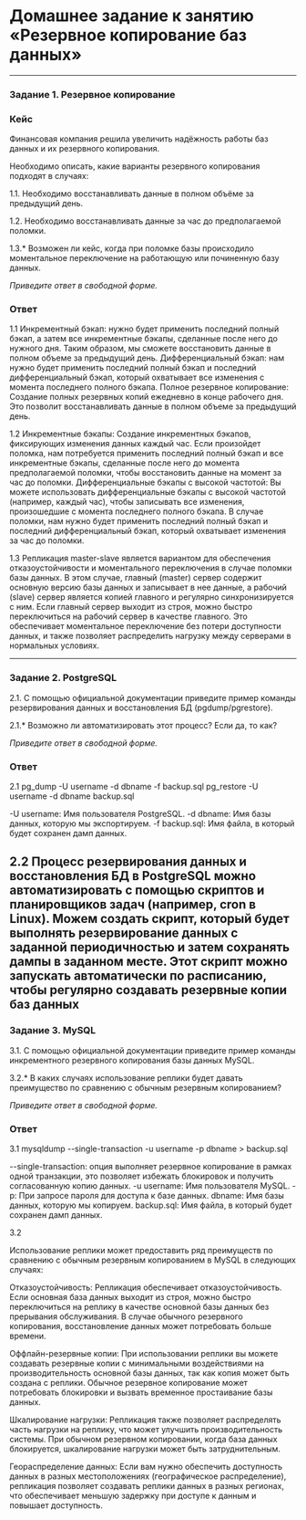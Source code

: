 # Домашнее задание к занятию «Резервное копирование баз данных»
---

### Задание 1. Резервное копирование

### Кейс
Финансовая компания решила увеличить надёжность работы баз данных и их резервного копирования. 

Необходимо описать, какие варианты резервного копирования подходят в случаях: 

1.1. Необходимо восстанавливать данные в полном объёме за предыдущий день.

1.2. Необходимо восстанавливать данные за час до предполагаемой поломки.

1.3.* Возможен ли кейс, когда при поломке базы происходило моментальное переключение на работающую или починенную базу данных.

*Приведите ответ в свободной форме.*
### Ответ
1.1 
Инкрементный бэкап:  нужно будет применить последний полный бэкап, а затем все инкрементные бэкапы, сделанные после него до нужного дня. Таким образом, мы сможете восстановить данные в полном объеме за предыдущий день.
Дифференциальный бэкап: нам нужно будет применить последний полный бэкап и последний дифференциальный бэкап, который охватывает все изменения с момента последнего полного бэкапа.
Полное резервное копирование: Создание полных резервных копий ежедневно в конце рабочего дня. Это позволит восстанавливать данные в полном объеме за предыдущий день.

1.2
Инкрементные бэкапы: Создание инкрементных бэкапов, фиксирующих изменения данных каждый час. Если произойдет поломка, нам потребуется применить последний полный бэкап и все инкрементные бэкапы, сделанные после него до момента предполагаемой поломки, чтобы восстановить данные на момент за час до поломки.
Дифференциальные бэкапы с высокой частотой: Вы можете использовать дифференциальные бэкапы с высокой частотой (например, каждый час), чтобы записывать все изменения, произошедшие с момента последнего полного бэкапа. В случае поломки, нам нужно будет применить последний полный бэкап и последний дифференциальный бэкап, который охватывает изменения за час до поломки.

1.3 Репликация master-slave  является вариантом для обеспечения отказоустойчивости и моментального переключения в случае поломки базы данных. В этом случае, главный (master) сервер содержит основную версию базы данных и записывает в нее данные, а рабочий (slave) сервер является копией главного и регулярно синхронизируется с ним.
Если главный сервер выходит из строя, можно быстро переключиться на рабочий сервер в качестве главного. Это обеспечивает моментальное переключение без потери доступности данных, и также позволяет распределить нагрузку между серверами в нормальных условиях.

---

### Задание 2. PostgreSQL

2.1. С помощью официальной документации приведите пример команды резервирования данных и восстановления БД (pgdump/pgrestore).

2.1.* Возможно ли автоматизировать этот процесс? Если да, то как?

*Приведите ответ в свободной форме.*
### Ответ

2.1 
pg_dump -U username -d dbname -f backup.sql
pg_restore -U username -d dbname backup.sql

-U username: Имя пользователя PostgreSQL.
-d dbname: Имя базы данных, которую мы экспортируем.
-f backup.sql: Имя файла, в который будет сохранен дамп данных.

2.2
Процесс резервирования данных и восстановления БД в PostgreSQL можно автоматизировать с помощью скриптов и планировщиков задач (например, cron в Linux). Можем создать скрипт, который будет выполнять резервирование данных с заданной периодичностью и затем сохранять дампы в заданном месте. Этот скрипт можно запускать автоматически по расписанию, чтобы регулярно создавать резервные копии баз данных
---

### Задание 3. MySQL

3.1. С помощью официальной документации приведите пример команды инкрементного резервного копирования базы данных MySQL. 

3.2.* В каких случаях использование реплики будет давать преимущество по сравнению с обычным резервным копированием?

*Приведите ответ в свободной форме.*
### Ответ

3.1 
mysqldump --single-transaction -u username -p dbname > backup.sql

--single-transaction: опция выполняет резервное копирование в рамках одной транзакции, это позволяет избежать блокировок и получить согласованную копию данных.
-u username: Имя пользователя MySQL.
-p: При запросе пароля для доступа к базе данных.
dbname: Имя базы данных, которую мы копируем.
backup.sql: Имя файла, в который будет сохранен дамп данных.

3.2 

Использование реплики может предоставить ряд преимуществ по сравнению с обычным резервным копированием в MySQL в следующих случаях:

Отказоустойчивость: Репликация обеспечивает отказоустойчивость. Если основная база данных выходит из строя, можно быстро переключиться на реплику в качестве основной базы данных без прерывания обслуживания. В случае обычного резервного копирования, восстановление данных может потребовать больше времени.

Оффлайн-резервные копии: При использовании реплики вы можете создавать резервные копии с минимальными воздействиями на производительность основной базы данных, так как копия может быть создана с реплики. Обычное резервное копирование может потребовать блокировки и вызвать временное простаивание базы данных.

Шкалирование нагрузки: Репликация также позволяет распределять часть нагрузки на реплику, что может улучшить производительность системы. При обычном резервном копировании, когда база данных блокируется, шкалирование нагрузки может быть затруднительным.

Геораспределение данных: Если вам нужно обеспечить доступность данных в разных местоположениях (географическое распределение), репликация позволяет создавать реплики данных в разных регионах, что обеспечивает меньшую задержку при доступе к данным и повышает доступность.